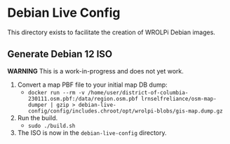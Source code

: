 # Debian Live Config

This directory exists to facilitate the creation of WROLPi Debian images.

## Generate Debian 12 ISO

**WARNING** This is a work-in-progress and does not yet work.

1. Convert a map PBF file to your initial map DB dump:
    * `docker run --rm -v /home/user/district-of-columbia-230111.osm.pbf:/data/region.osm.pbf lrnselfreliance/osm-map-dumper | gzip > debian-live-config/config/includes.chroot/opt/wrolpi-blobs/gis-map.dump.gz`
2. Run the build.
    * `sudo ./build.sh`
3. The ISO is now in the `debian-live-config` directory.
